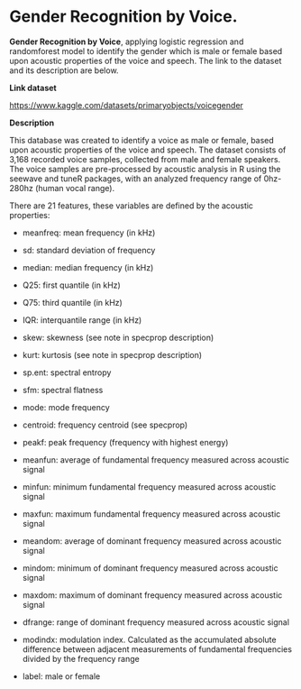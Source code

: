 # Gender Recognition by Voice.

**Gender Recognition by Voice**,  applying logistic regression and randomforest model to identify the gender which is male or female based upon acoustic properties of the voice and speech. The link to the dataset and its description are below. 

**Link dataset**

https://www.kaggle.com/datasets/primaryobjects/voicegender

**Description**

This database was created to identify a voice as male or female, based upon acoustic properties of the voice and speech. The dataset consists of 3,168 recorded voice samples, collected from male and female speakers. The voice samples are pre-processed by acoustic analysis in R using the seewave and tuneR packages, with an analyzed frequency range of 0hz-280hz (human vocal range). 

There are 21 features, these variables are defined by the acoustic properties:

- meanfreq: mean frequency (in kHz)

- sd: standard deviation of frequency

- median: median frequency (in kHz)

- Q25: first quantile (in kHz)

- Q75: third quantile (in kHz)

- IQR: interquantile range (in kHz)

- skew: skewness (see note in specprop description)

- kurt: kurtosis (see note in specprop description)

- sp.ent: spectral entropy

- sfm: spectral flatness

- mode: mode frequency

- centroid: frequency centroid (see specprop)

- peakf: peak frequency (frequency with highest energy)

- meanfun: average of fundamental frequency measured across acoustic signal

- minfun: minimum fundamental frequency measured across acoustic signal

- maxfun: maximum fundamental frequency measured across acoustic signal

- meandom: average of dominant frequency measured across acoustic signal

- mindom: minimum of dominant frequency measured across acoustic signal

- maxdom: maximum of dominant frequency measured across acoustic signal

- dfrange: range of dominant frequency measured across acoustic signal

- modindx: modulation index. Calculated as the accumulated absolute difference between adjacent measurements of fundamental frequencies divided by the frequency range

- label: male or female


